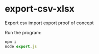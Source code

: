 # export-csv-xlsx
Export csv import export proof of concept

Run the program: 
```javascript
npm i
node export.js
```
